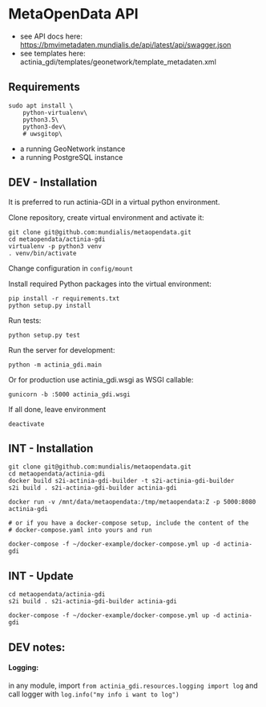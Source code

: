 # MetaOpenData API

* see API docs here: https://bmvimetadaten.mundialis.de/api/latest/api/swagger.json
* see templates here: actinia_gdi/templates/geonetwork/template_metadaten.xml


## Requirements
```
sudo apt install \
    python-virtualenv\
    python3.5\
    python3-dev\
    # uwsgitop\
```
* a running GeoNetwork instance
* a running PostgreSQL instance


## DEV - Installation
It is preferred to run actinia-GDI in a virtual python environment.


Clone repository, create virtual environment and activate it:
```
git clone git@github.com:mundialis/metaopendata.git
cd metaopendata/actinia-gdi
virtualenv -p python3 venv
. venv/bin/activate
```

Change configuration in ```config/mount```

Install required Python packages into the virtual environment:

```
pip install -r requirements.txt
python setup.py install
```
Run tests:
```
python setup.py test
```

Run the server for development:
```
python -m actinia_gdi.main
```

Or for production use actinia_gdi.wsgi as WSGI callable:
```
gunicorn -b :5000 actinia_gdi.wsgi
```

If all done, leave environment
```
deactivate
```

## INT - Installation


```
git clone git@github.com:mundialis/metaopendata.git
cd metaopendata/actinia-gdi
docker build s2i-actinia-gdi-builder -t s2i-actinia-gdi-builder
s2i build . s2i-actinia-gdi-builder actinia-gdi

docker run -v /mnt/data/metaopendata:/tmp/metaopendata:Z -p 5000:8080 actinia-gdi

# or if you have a docker-compose setup, include the content of the
# docker-compose.yaml into yours and run

docker-compose -f ~/docker-example/docker-compose.yml up -d actinia-gdi
```


## INT - Update

```
cd metaopendata/actinia-gdi
s2i build . s2i-actinia-gdi-builder actinia-gdi

docker-compose -f ~/docker-example/docker-compose.yml up -d actinia-gdi
```



## DEV notes:


#### Logging:
in any module, import `from actinia_gdi.resources.logging import log` and call logger with `log.info("my info i want to log")`
